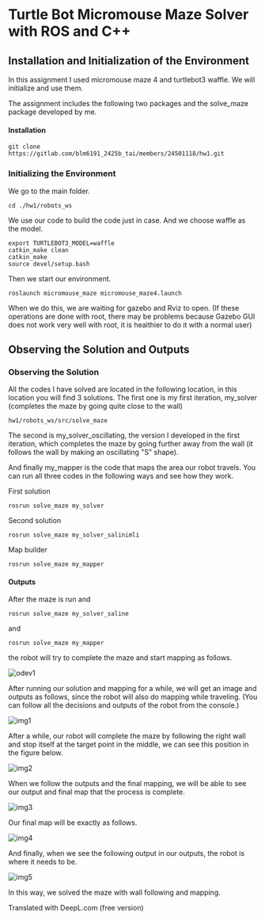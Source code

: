 # Turtle Bot Micromouse Maze Solver with ROS and C++

## Installation and Initialization of the Environment
In this assignment I used micromouse maze 4 and turtlebot3 waffle. We will initialize and use them.

The assignment includes the following two packages and the solve_maze package developed by me.

#### Installation

```
git clone https://gitlab.com/blm6191_2425b_tai/members/24501118/hw1.git
```

### Initializing the Environment
We go to the main folder.

```
cd ./hw1/robots_ws
```

We use our code to build the code just in case. And we choose waffle as the model.

```
export TURTLEBOT3_MODEL=waffle
catkin_make clean
catkin_make
source devel/setup.bash
```

Then we start our environment.

```
roslaunch micromouse_maze micromouse_maze4.launch
```

When we do this, we are waiting for gazebo and Rviz to open. (If these operations are done with root, there may be problems because Gazebo GUI does not work very well with root, it is healthier to do it with a normal user)

## Observing the Solution and Outputs

### Observing the Solution

All the codes I have solved are located in the following location, in this location you will find 3 solutions. The first one is my first iteration, my_solver (completes the maze by going quite close to the wall)

```
hw1/robots_ws/src/solve_maze
```

The second is my_solver_oscillating, the version I developed in the first iteration, which completes the maze by going further away from the wall (it follows the wall by making an oscillating "S" shape).

And finally my_mapper is the code that maps the area our robot travels. You can run all three codes in the following ways and see how they work.

First solution
```
rosrun solve_maze my_solver
```

Second solution
```
rosrun solve_maze my_solver_salinimli
```

Map builder
```
rosrun solve_maze my_mapper
```

#### Outputs
After the maze is run and
```
rosrun solve_maze my_solver_saline
```
and
```
rosrun solve_maze my_mapper
```
the robot will try to complete the maze and start mapping as follows.

![odev1](./ciktilar/odev_1.png)

After running our solution and mapping for a while, we will get an image and outputs as follows, since the robot will also do mapping while traveling. (You can follow all the decisions and outputs of the robot from the console.)

![img1](./ciktilar/odev1_cozum.png)

After a while, our robot will complete the maze by following the right wall and stop itself at the target point in the middle, we can see this position in the figure below.

![img2](./ciktilar/odev1_final2.png)

When we follow the outputs and the final mapping, we will be able to see our output and final map that the process is complete.

![img3](./ciktilar/odev1_final.png)

Our final map will be exactly as follows.

![img4](./ciktilar/odev1_final_harita.png)

And finally, when we see the following output in our outputs, the robot is where it needs to be.

![img5](./ciktilar/odev1_final_cmd.png)

In this way, we solved the maze with wall following and mapping.

Translated with DeepL.com (free version)
